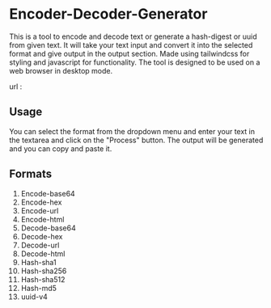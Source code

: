 # Encoder-Decoder-Generator

  This is a tool to encode and decode text or generate a hash-digest or uuid from given text. It will take your text input and convert it into the selected format and give output in the output section.
  Made using tailwindcss for styling and javascript for functionality. The tool is designed to be used on a web browser in desktop mode.

url : 

## Usage
You can select the format from the dropdown menu and enter your text in the textarea and click on the "Process" button. The output will be generated and you can copy and paste it.

## Formats

1. Encode-base64
2. Encode-hex
3. Encode-url
4. Encode-html
5. Decode-base64
6. Decode-hex
7. Decode-url
8. Decode-html
9. Hash-sha1
10. Hash-sha256
11. Hash-sha512
12. Hash-md5
13. uuid-v4
  